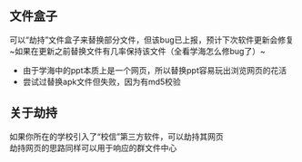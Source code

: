 ## 文件盒子
可以“劫持”文件盒子来替换部分文件，但该bug已上报，预计下次软件更新会修复 <br>
~如果在更新之前替换文件有几率保持该文件（全看学海怎么修bug了）~
* 由于学海中的ppt本质上是一个网页，所以替换ppt容易玩出浏览网页的花活
* 尝试过替换apk文件但失败，因为有md5校验
## 关于劫持
如果你所在的学校引入了“校信”第三方软件，可以劫持其网页<br>
劫持网页的思路同样可以用于响应的群文件中心
